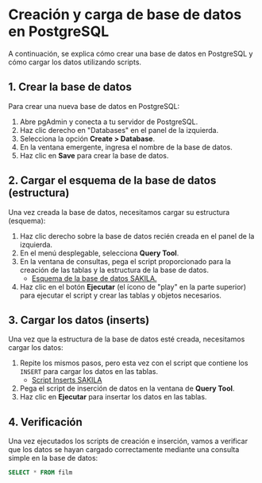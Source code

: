 # Creación y carga de base de datos en PostgreSQL

A continuación, se explica cómo crear una base de datos en PostgreSQL y cómo cargar los datos utilizando scripts.

## 1. Crear la base de datos

Para crear una nueva base de datos en PostgreSQL:

1. Abre pgAdmin y conecta a tu servidor de PostgreSQL.
2. Haz clic derecho en "Databases" en el panel de la izquierda.
3. Selecciona la opción **Create > Database**.
4. En la ventana emergente, ingresa el nombre de la base de datos.
5. Haz clic en **Save** para crear la base de datos.

## 2. Cargar el esquema de la base de datos (estructura)

Una vez creada la base de datos, necesitamos cargar su estructura (esquema):

1. Haz clic derecho sobre la base de datos recién creada en el panel de la izquierda.
2. En el menú desplegable, selecciona **Query Tool**.
3. En la ventana de consultas, pega el script proporcionado para la creación de las tablas y la estructura de la base de datos.
   - [Esquema de la base de datos SAKILA.](https://github.com/jOOQ/sakila/blob/main/postgres-sakila-db/postgres-sakila-schema.sql)
4. Haz clic en el botón **Ejecutar** (el ícono de "play" en la parte superior) para ejecutar el script y crear las tablas y objetos necesarios.

## 3. Cargar los datos (inserts)

Una vez que la estructura de la base de datos esté creada, necesitamos cargar los datos:

1. Repite los mismos pasos, pero esta vez con el script que contiene los `INSERT` para cargar los datos en las tablas.
	  - [Script Inserts SAKILA](https://raw.githubusercontent.com/jOOQ/sakila/refs/heads/main/postgres-sakila-db/postgres-sakila-insert-data.sql)
3. Pega el script de inserción de datos en la ventana de **Query Tool**.
4. Haz clic en **Ejecutar** para insertar los datos en las tablas.

## 4. Verificación

Una vez ejecutados los scripts de creación e inserción, vamos a verificar que los datos se hayan cargado correctamente mediante una consulta simple en la base de datos:

```sql
SELECT * FROM film
```